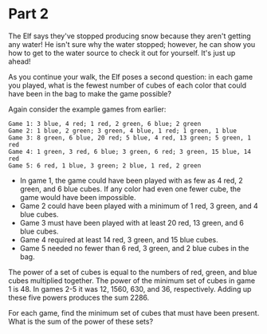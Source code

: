 # Part 2

The Elf says they've stopped producing snow because they aren't getting any
water! He isn't sure why the water stopped; however, he can show you how to get
to the water source to check it out for yourself. It's just up ahead!

As you continue your walk, the Elf poses a second question: in each game you
played, what is the fewest number of cubes of each color that could have been
in the bag to make the game possible?

Again consider the example games from earlier:

```
Game 1: 3 blue, 4 red; 1 red, 2 green, 6 blue; 2 green
Game 2: 1 blue, 2 green; 3 green, 4 blue, 1 red; 1 green, 1 blue
Game 3: 8 green, 6 blue, 20 red; 5 blue, 4 red, 13 green; 5 green, 1 red
Game 4: 1 green, 3 red, 6 blue; 3 green, 6 red; 3 green, 15 blue, 14 red
Game 5: 6 red, 1 blue, 3 green; 2 blue, 1 red, 2 green
```

- In game 1, the game could have been played with as few as 4 red, 2 green, and 6 blue cubes. If any color had even one fewer cube, the game would have been impossible.
- Game 2 could have been played with a minimum of 1 red, 3 green, and 4 blue cubes.
- Game 3 must have been played with at least 20 red, 13 green, and 6 blue cubes.
- Game 4 required at least 14 red, 3 green, and 15 blue cubes.
- Game 5 needed no fewer than 6 red, 3 green, and 2 blue cubes in the bag.

The power of a set of cubes is equal to the numbers of red, green, and blue
cubes multiplied together. The power of the minimum set of cubes in game 1
is 48. In games 2-5 it was 12, 1560, 630, and 36, respectively. Adding up these
five powers produces the sum 2286.

For each game, find the minimum set of cubes that must have been present. What
is the sum of the power of these sets?
